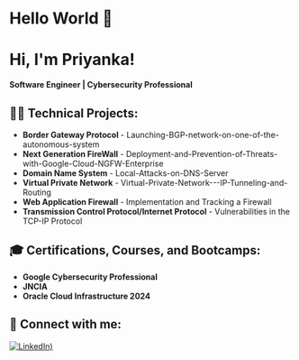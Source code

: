 # Hello World 🙏  


# Hi, I'm Priyanka!  
**Software Engineer | Cybersecurity Professional**  

## 👨‍💻 Technical Projects:  
- **Border Gateway Protocol** - Launching-BGP-network-on-one-of-the-autonomous-system  
- **Next Generation FireWall** - Deployment-and-Prevention-of-Threats-with-Google-Cloud-NGFW-Enterprise
- **Domain Name System** - Local-Attacks-on-DNS-Server
- **Virtual Private Network** - Virtual-Private-Network---IP-Tunneling-and-Routing 
- **Web Application Firewall** - Implementation and Tracking a Firewall
- **Transmission Control Protocol/Internet Protocol** - Vulnerabilities in the TCP-IP Protocol


## 🎓 Certifications, Courses, and Bootcamps:  
- **Google Cybersecurity Professional**  
- **JNCIA**
- **Oracle Cloud Infrastructure 2024** 
  

## 🤳 Connect with me:  

[![LinkedIn](https://images.template.net/100603/small-linkedin-icon-clipart-q5ttq.jpg))](https://www.linkedin.com/in/priyanka-bugade/)  



